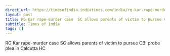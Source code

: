 ```yaml
---
direct_url: https://timesofindia.indiatimes.com/india/rg-kar-rape-murder-case-sc-allows-parents-of-victim-to-pursue-cbi-probe-plea-in-calcutta-hc/articleshow/119103979.cms
layout: post
title: RG Kar rape-murder case  SC allows parents of victim to pursue CBI probe plea in Calcutta HC
subtitle: Times of India
tags: []
---
```


RG Kar rape-murder case  SC allows parents of victim to pursue CBI probe plea in Calcutta HC
